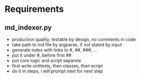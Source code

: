 # Requirements

## md_indexer.py

- production quality, testable by design, no comments in code
- take path to md file by argparse, if not stated by input
- generate index with links to #, ##, ###, ...
- put it under #, before first ##
- put core logic and script separete
- first write unittests, then classes, than script
- do it in steps, i will prompt next for next step

